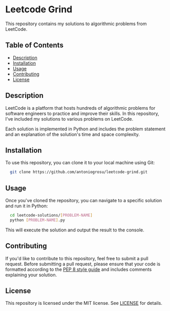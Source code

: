 # Leetcode Grind

This repository contains my solutions to algorithmic problems from LeetCode. 

## Table of Contents

- [Description](#description)
- [Installation](#installation)
- [Usage](#usage)
- [Contributing](#contributing)
- [License](#license)

## Description

LeetCode is a platform that hosts hundreds of algorithmic problems for software engineers to practice and improve their skills. In this repository, I've included my solutions to various problems on LeetCode.

Each solution is implemented in Python and includes the problem statement and an explanation of the solution's time and space complexity.

## Installation

To use this repository, you can clone it to your local machine using Git:

```bash
  git clone https://github.com/antoniogrosu/leetcode-grind.git
```


## Usage

Once you've cloned the repository, you can navigate to a specific solution and run it in Python:

```bash
  cd leetcode-solutions/[PROBLEM-NAME]
  python [PROBLEM-NAME].py
```


This will execute the solution and output the result to the console.

## Contributing

If you'd like to contribute to this repository, feel free to submit a pull request. Before submitting a pull request, please ensure that your code is formatted according to the [PEP 8 style guide](https://www.python.org/dev/peps/pep-0008/) and includes comments explaining your solution.

## License

This repository is licensed under the MIT license. See [LICENSE](LICENSE) for details.


